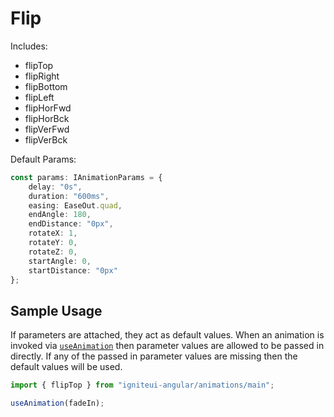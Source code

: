 # Flip

Includes:

  - flipTop
  - flipRight
  - flipBottom
  - flipLeft
  - flipHorFwd
  - flipHorBck
  - flipVerFwd
  - flipVerBck

Default Params:

``` typescript
const params: IAnimationParams = {
    delay: "0s",
    duration: "600ms",
    easing: EaseOut.quad,
    endAngle: 180,
    endDistance: "0px",
    rotateX: 1,
    rotateY: 0,
    rotateZ: 0,
    startAngle: 0,
    startDistance: "0px"
};
```

## Sample Usage
If parameters are attached, they act as default values.  When an animation is invoked via [`useAnimation`](https://angular.io/api/animations/useAnimation) then parameter values are allowed to be passed in directly. If any of the passed in parameter values are missing then the default values will be used.

``` typescript
import { flipTop } from "igniteui-angular/animations/main";

useAnimation(fadeIn);
```